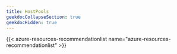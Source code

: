 ```yaml
---
title: HostPools
geekdocCollapseSection: true
geekdocHidden: true
---
```


{{< azure-resources-recommendationlist name="azure-resources-recommendationlist" >}}
